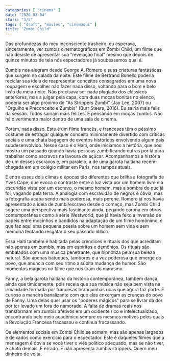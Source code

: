 ```yaml
---
categories: [ "cinema" ]
date: "2020-03-04"
stars: "3/5"
tags: [ "draft", "movies", "cinemaqui" ]
title: "Zombi Child"
---
```

Das profundezas do meu inconsciente trasheiro, eu esperava, sinceramente,
ver zumbis cinematográficos em Zombi Child, um filme que não desiste
de apresentar sua "revelação final" mesmo que depois de quinze minutos
de tela nós espectadores já soubéssemos qual é.

Zumbis nos alegram desde George A. Romero e suas criaturas fantásticas
que surgem na calada da noite. Este filme de Bertrand Bonello poderia
reciclar sua ideia de reapresentar conceitos consagrados em uma nova
roupagem e escolher não fazer nada disso, voltando para o bom e belo
lixão da meia-noite. Não precisava ser nada plagiado dos clássicos
anteriores, mas a julgar pela capa, com duas moças bonitas no elenco,
poderia ser algo próximo de "As Strippers Zumbi" (Jay Lee, 2007) ou
"Orgulho e Preconceito e Zumbis" (Burr Steers, 2016). Eu sairia mais
feliz da sessão. Todos sairiam mais felizes. E pensando em moças
zumbis. Não há divertimento maior dentro de uma sala de cinema.

Porém, nada disso. Este é um filme francês, e franceses têm o péssimo
costume de estragar qualquer conceito minimamente divertido com críticas
sociais e uma chata bagagem de eventos históricos envolvendo algum
país subdesenvolvido. Nesse caso é o Haiti, onde iniciamos a história,
que nos mostra um passado quando havia pessoas zumbificando outras por
lá para trabalhar como escravos na lavoura de açúcar. Acompanhamos a
história de um desses escravos e, em paralelo, a de uma garota haitiana
recém-chegada em um colégio militar em Paris, nos tempos atuais.

É entre esses dois climas e épocas tão diferentes que brilha a
fotografia de Yves Cape, que evoca o contraste entre a luz vista por um
homem livre e a escuridão vista por um escravo, o mesmo homem, mas a
sombra do que já foi, vagando pela terra. A analogia com escravidão
de negros é óbvia, mas a fotografia acaba sendo mais poderosa, mais
perene. Romero já nos havia apresentado a ideia de zumbi/escravo desde
o começo, mas Zombi Child sugere uma perspectiva mais fascinante ainda,
pegando carona em obras contemporâneas como a série Westworld, que
já havia feito a inversão de papéis entre mocinhos e bandidos na
adaptação de um filme homônimo, e que faz aqui uma pequena poesia
sobre um homem sem vida e sem memória tentando resgatar o seu passado
idílico.

Essa Haiti também é habitada pelas crendices e rituais dos que acreditam
não apenas em zumbis, mas em espíritos e demônios. Os rituais são
embalados com uma música penetrante, que hipnotiza pela sua beleza
natural. São apenas batuques, tambores e a voz poderosa que emerge
do povo, que anuncia com seu ritmo a súbita mudança de humor. São
momentos mágicos no filme que nos tiram do marasmo.

Fanny, a bela garota haitiana da história contemporânea, também dança,
ainda que timidamente, pois receia que sua música não seja bem vista na
irmandade formada por francesas branquinhas ricas que agora faz parte. É
curioso a maneira banalizante com que elas enxergam as crenças do povo
de Fanny. Uma delas quer usar os "poderes mágicos" para se livrar da
dor por ter levado um fora do namorado. A falta de dramas reais nos
transformam em zumbis afetivos em um ocidente rico e intelectualizado,
encontrando pelo meio acadêmico sempre os mesmos motivos pelos quais
a Revolução Francesa fracassou e continua fracassando.

Os elementos sociais em Zombi Child se somam, mas são apenas largados
e deixados como exercício para o espectador. Este é daqueles filmes
que a mensagem é óbvia se você tiver o viés político adequado,
mas se não tiver, é chato demais. E errado. E não apresenta zumbis
strippers. Quero meu dinheiro de volta.
